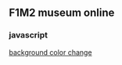 ## F1M2 museum online
### javascript

[background color change](http://34158.hosts1.ma-cloud.nl/f1m2js/)
